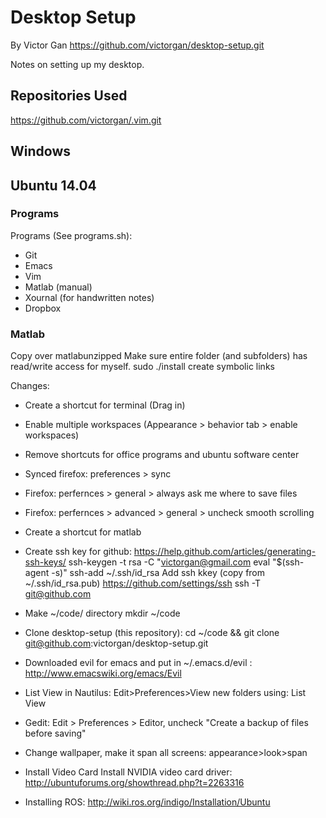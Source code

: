 # Desktop Setup
By Victor Gan
https://github.com/victorgan/desktop-setup.git

Notes on setting up my desktop.

## Repositories Used
https://github.com/victorgan/.vim.git

## Windows

## Ubuntu 14.04

### Programs
Programs (See programs.sh):
- Git
- Emacs
- Vim
- Matlab (manual)
- Xournal (for handwritten notes)
- Dropbox

### Matlab
Copy over matlabunzipped
Make sure entire folder (and subfolders) has read/write access for myself.
sudo ./install
create symbolic links


Changes:
- Create a shortcut for terminal (Drag in)
- Enable multiple workspaces (Appearance > behavior tab > enable workspaces)
- Remove shortcuts for office programs and ubuntu software center
- Synced firefox: preferences > sync
- Firefox: perfernces > general > always ask me where to save files
- Firefox: perfernces > advanced > general > uncheck smooth scrolling
- Create a shortcut for matlab
- Create ssh key for github: https://help.github.com/articles/generating-ssh-keys/
  ssh-keygen -t rsa -C "victorgan@gmail.com
  eval "$(ssh-agent -s)"
  ssh-add ~/.ssh/id_rsa
  Add ssh kkey (copy from ~/.ssh/id_rsa.pub) https://github.com/settings/ssh
  ssh -T git@github.com
- Make ~/code/ directory
  mkdir ~/code
- Clone desktop-setup (this repository): 
  cd ~/code && git clone git@github.com:victorgan/desktop-setup.git
- Downloaded evil for emacs and put in ~/.emacs.d/evil : http://www.emacswiki.org/emacs/Evil
- List View in Nautilus: Edit>Preferences>View new folders using: List View
- Gedit: Edit > Preferences > Editor, uncheck "Create a backup of files before saving"

- Change wallpaper, make it span all screens: appearance>look>span
- Install Video Card
  Install NVIDIA video card driver: http://ubuntuforums.org/showthread.php?t=2263316
- Installing ROS: http://wiki.ros.org/indigo/Installation/Ubuntu


